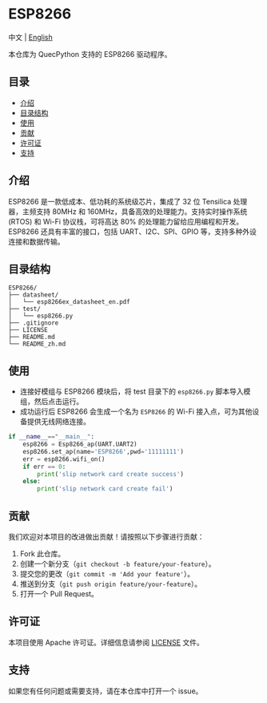 # ESP8266

中文 | [English](./README.md)

本仓库为 QuecPython 支持的 ESP8266 驱动程序。

## 目录

- [介绍](#介绍)
- [目录结构](#目录结构)
- [使用](#使用)
- [贡献](#贡献)
- [许可证](#许可证)
- [支持](#支持)

## 介绍

ESP8266 是一款低成本、低功耗的系统级芯片，集成了 32 位 Tensilica 处理器，主频支持 80MHz 和 160MHz，具备高效的处理能力。支持实时操作系统 (RTOS) 和 Wi-Fi 协议栈，可将高达 80% 的处理能力留给应用编程和开发。ESP8266 还具有丰富的接口，包括 UART、I2C、SPI、GPIO 等，支持多种外设连接和数据传输。

## 目录结构

```plaintext
ESP8266/
├── datasheet/
│   └── esp8266ex_datasheet_en.pdf
├── test/
│   └── esp8266.py
├── .gitignore
├── LICENSE
├── README.md
└── README_zh.md
```

## 使用

- 连接好模组与 ESP8266 模块后，将 test 目录下的 `esp8266.py` 脚本导入模组，然后点击运行。
- 成功运行后 ESP8266 会生成一个名为 `ESP8266` 的 Wi-Fi 接入点，可为其他设备提供无线网络连接。

```python
if __name__=="__main__":
	esp8266 = Esp8266_ap(UART.UART2)
	esp8266.set_ap(name='ESP8266',pwd='11111111')
	err = esp8266.wifi_on()
	if err == 0:
		print('slip network card create success')
	else:
		print('slip network card create fail')
```

## 贡献

我们欢迎对本项目的改进做出贡献！请按照以下步骤进行贡献：

1. Fork 此仓库。
2. 创建一个新分支（`git checkout -b feature/your-feature`）。
3. 提交您的更改（`git commit -m 'Add your feature'`）。
4. 推送到分支（`git push origin feature/your-feature`）。
5. 打开一个 Pull Request。

## 许可证

本项目使用 Apache 许可证。详细信息请参阅 [LICENSE](LICENSE) 文件。

## 支持

如果您有任何问题或需要支持，请在本仓库中打开一个 issue。